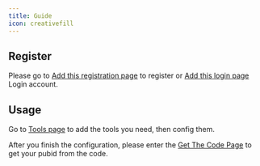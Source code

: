 ```yaml
---
title: Guide
icon: creativefill
---
```


## Register

Please go to [Add this registration page](https://www.addthis.com/register?next=/dashboard) to register or [Add this login page](https://www.addthis.com/login?next=/dashboard) Login account.

## Usage

Go to [Tools page](https://www.addthis.com/dashboard#gallery/) to add the tools you need, then config them.

After you finish the configuration, please enter the [Get The Code Page](https://www.addthis.com/dashboard#get-the-code/) to get your pubid from the code.
